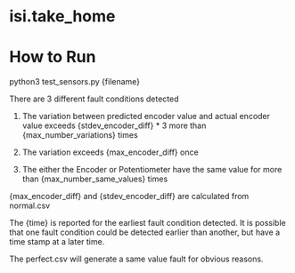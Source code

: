 # isi.take_home
# How to Run
python3 test_sensors.py {filename}

There are 3 different fault conditions detected

1) The variation between predicted encoder value and actual encoder value exceeds {stdev_encoder_diff} * 3 more than {max_number_variations} times

2) The variation exceeds {max_encoder_diff} once

3) The either the Encoder or Potentiometer have the same value for more than {max_number_same_values} times

{max_encoder_diff} and {stdev_encoder_diff} are calculated from normal.csv

The {time} is reported for the earliest fault condition detected. It is possible that one fault condition could be detected earlier than another, but have a time stamp at a later time.

The perfect.csv will generate a same value fault for obvious reasons.


